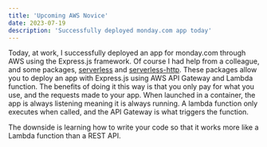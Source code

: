 ```yaml
---
title: 'Upcoming AWS Novice'
date: 2023-07-19
description: 'Successfully deployed monday.com app today'
---
```


Today, at work, I successfully deployed an app for monday.com through AWS using the Express.js framework. Of course I had help from a colleague, and some packages, [serverless](https://www.npmjs.com/package/serverless) and [serverless-http](https://www.npmjs.com/package/serverless-http). These packages allow you to deploy an app with Express.js using AWS API Gateway and Lambda function. The benefits of doing it this way is that you only pay for what you use, and the requests made to your app. When launched in a container, the app is always listening meaning it is always running. A lambda function only executes when called, and the API Gateway is what triggers the function.

The downside is learning how to write your code so that it works more like a Lambda function than a REST API. 
